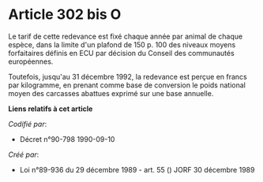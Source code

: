# Article 302 bis O

Le tarif de cette redevance est fixé chaque année par animal de chaque espèce, dans la limite d'un plafond de 150 p. 100 des
niveaux moyens forfaitaires définis en ECU par décision du Conseil des communautés européennes.

Toutefois, jusqu'au 31 décembre 1992, la redevance est perçue en francs par kilogramme, en prenant comme base de conversion
le poids national moyen des carcasses abattues exprimé sur une base annuelle.

**Liens relatifs à cet article**

_Codifié par_:

  - Décret n°90-798 1990-09-10

_Créé par_:

  - Loi n°89-936 du 29 décembre 1989 - art. 55 () JORF 30 décembre 1989
